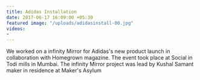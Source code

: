 ```yaml
---
title: Adidas Installation
date: 2017-06-17 16:09:00 +05:30
featured image: "/uploads/adidasinstall-00.jpg"
videos:
- 
---
```


We worked on a infinity Mirror for Adidas's new product launch in collaboration with Homegrown magazine. The event took place at Social in Todi mills in Mumbai. 
The infinity Mirror project was lead by Kushal Samant maker in residence at Maker's Asylum